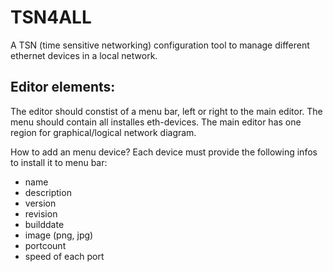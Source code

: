 # TSN4ALL
A TSN (time sensitive networking) configuration tool to manage different ethernet devices in a local network.

  ## Editor elements:
  The editor should constist of a menu bar, left or right to the main editor. The menu should contain all installes eth-devices.
  The main editor has one region for graphical/logical network diagram.
  
  How to add an menu device?
  Each device must provide the following infos to install it to menu bar:
  * name
  * description
  * version
  * revision
  * builddate
  * image (png, jpg)
  * portcount
  * speed of each port
  
